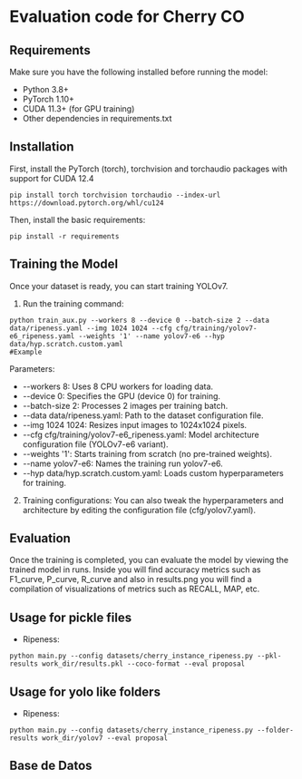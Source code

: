 # Evaluation code for Cherry CO

## Requirements
Make sure you have the following installed before running the model:
* Python 3.8+
* PyTorch 1.10+
* CUDA 11.3+ (for GPU training)
* Other dependencies in requirements.txt
  
## Installation
First, install the PyTorch (torch), torchvision and torchaudio packages with support for CUDA 12.4
```commandline
pip install torch torchvision torchaudio --index-url https://download.pytorch.org/whl/cu124 
```

Then, install the basic requirements: 
```commandline
pip install -r requirements
```
## Training the Model
Once your dataset is ready, you can start training YOLOv7.

1. Run the training command:
```commandline
python train_aux.py --workers 8 --device 0 --batch-size 2 --data data/ripeness.yaml --img 1024 1024 --cfg cfg/training/yolov7-e6_ripeness.yaml --weights '1' --name yolov7-e6 --hyp data/hyp.scratch.custom.yaml
#Example
```
Parameters:
* --workers 8: Uses 8 CPU workers for loading data.
* --device 0: Specifies the GPU (device 0) for training.
* --batch-size 2: Processes 2 images per training batch.
* --data data/ripeness.yaml: Path to the dataset configuration file.
* --img 1024 1024: Resizes input images to 1024x1024 pixels.
* --cfg cfg/training/yolov7-e6_ripeness.yaml: Model architecture configuration file (YOLOv7-e6 variant).
* --weights '1': Starts training from scratch (no pre-trained weights).
* --name yolov7-e6: Names the training run yolov7-e6.
* --hyp data/hyp.scratch.custom.yaml: Loads custom hyperparameters for training.
  
2. Training configurations: You can also tweak the hyperparameters and architecture by editing the configuration file (cfg/yolov7.yaml).

## Evaluation
Once the training is completed, you can evaluate the model by viewing the trained model in runs. Inside you will find accuracy metrics such as F1_curve, P_curve, R_curve and also in results.png you will find a compilation of visualizations of metrics such as RECALL, MAP, etc. 

## Usage for pickle files 
- Ripeness:
```commandline
python main.py --config datasets/cherry_instance_ripeness.py --pkl-results work_dir/results.pkl --coco-format --eval proposal
```

## Usage for yolo like folders
- Ripeness:
```commandline
python main.py --config datasets/cherry_instance_ripeness.py --folder-results work_dir/yolov7 --eval proposal
```

## Base de Datos

